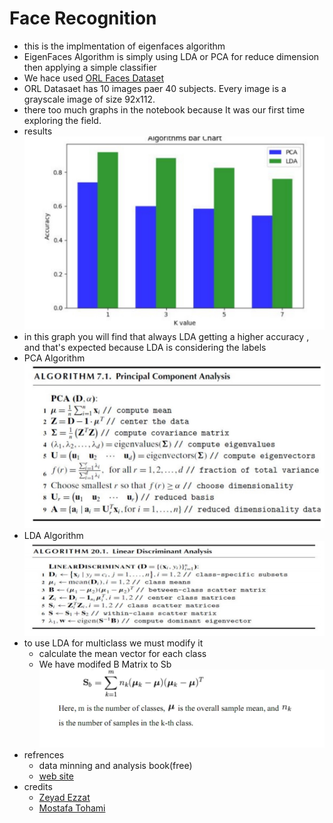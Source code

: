 


# Face Recognition 
- this is the implmentation of eigenfaces algorithm 
- EigenFaces Algorithm is simply using LDA or PCA for reduce dimension then applying a simple classifier
- We hace used [ORL Faces Dataset](http://nimfa.biolab.si/nimfa.examples.orl_images.html)
- ORL Datasaet has 10 images paer 40 subjects. Every image is a grayscale image of size 92x112.
- there too much graphs in the notebook because It was our first time exploring the field.
- results ![](results/k_values.jpg)
- in this graph you will find that always LDA getting a higher accuracy , and that's expected because LDA is considering the labels 
- PCA Algorithm ![](results/pca.jpg)
- LDA Algorithm ![](results/lda.jpg)
- to use LDA for multiclass we must modify it 
	- calculate the mean vector for each class
	- We have modifed B Matrix to Sb ![](results/Sb.jpg)
- refrences
	-  data minning and analysis book(free)
	- [web site](http://www.dataminingbook.info/pmwiki.php)
- credits
	- [Zeyad Ezzat](https://github.com/zeyad3ezzat)
	- [Mostafa Tohami](https://github.com/tohamybasha)




	

